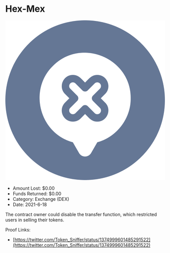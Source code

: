 # Hex-Mex
![Hex-Mex](/rektimages/Hex-Mex.png)
- Amount Lost: $0.00
- Funds Returned: $0.00
- Category: Exchange (DEX)
- Date: 2021-6-18

The contract owner could disable the transfer function, which restricted users in selling their tokens.  
  



Proof Links:
- [https://twitter.com/Token_Sniffer/status/1374999601485291522](https://twitter.com/Token_Sniffer/status/1374999601485291522)



